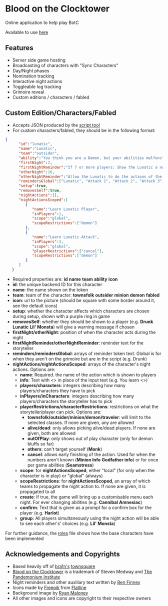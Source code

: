 # Blood on the Clocktower

Online application to help play BotC

Available to use [here](https://evabs.soc.srcf.net)

## Features

- Server side game hosting
- Broadcasting of characters with "Sync Characters"
- Day/Night phases
- Nomination tracking
- Interactive night actions
- Toggleable log tracking
- Grimoire reveal
- Custom editions / characters / fabled

## Custom Edition/Characters/Fabled

- Accepts JSON produced by the [script tool](https://bloodontheclocktower.com/script/)
- For custom characters/fabled, they should be in the following format:

```json
{
      "id":"lunatic",
      "name":"Lunatic",
      "team":"outsider",
      "ability":"You think you are a Demon, but your abilities malfunction. The Demon knows who you are and who you attack.",
      "firstNight":2,
      "firstNightReminder":"If 7 or more players: Show the Lunatic a number of arbitrary \u201cMinion\u201c, players equal to the number of Minions in play. Show 3 character tokens of arbitrary Good characters. If the token received by the Lunatic is a Demon that would wake tonight: \u2022 Allow the Lunatic to do the Demon actions. Place their \u201cattack\u201d markers. Wake the Demon. Show the Demon\u2019s real character token. Show them the Lunatic player. \u2022 If the Lunatic attacked players: Show the real demon each marked player. Remove any Lunatic \u201cattack\u201d markers.",
      "otherNight":16,
      "otherNightReminder":"Allow the Lunatic to do the actions of the Demon. Place their \u201cattack\u201d markers. If the Lunatic selected players: Wake the Demon. Show the \u201cattack\u201d marker, then point to each marked player. Remove any Lunatic \u201cattack\u201d markers.",
      "remindersGlobal":["Lunatic", "Attack 1", "Attack 2", "Attack 3", "Decoy"],
      "setup":true,
      "removesSelf":true,
      "nightActions":[],
      "nightActionsScoped":[
         {
            "name":"Learn Lunatic Player",
            "inPlayers":1,
            "scope":"global",
            "scopeRestrictions":["demon"]
         },
         {
            "name":"Learn Lunatic Attack",
            "inPlayers":3,
            "scope":"global",
            "playerRestrictions":["cancel"],
            "scopeRestrictions":["demon"]
         }
      ]
   }
```

- Required properties are: **id** **name** **team** **ability** **icon**
- **id**: the unique backend ID for this character
- **name**: the name shown on the token
- **team**: team of the character: **townsfolk** **outsider** **minion** **demon** **fabled**
- **icon**: url to the picture (should be square with some border around it, see the default icons)
- **setup**: whether the character affects which characters are chosen during setup, shown with a purple ring in game
- **removesSelf**: whether they should be shown to a player (e.g. **Drunk** **Lunatic** **Lil' Monsta**) will give a warning message if chosen
- **firstNight/otherNight**: position of when the character acts during the night
- **firstNightReminder/otherNightReminder**: reminder text for the storyteller
- **reminders/remindersGlobal**: arrays of reminder token text. Global is for when they aren't on the grimoire but are in the script (e.g. Drunk)
- **nightActions/nightActionsScoped**: arrays of the character's night actions. Options are:
    - **name**: Required. the name of the action which is shown to players
    - **info**: Text with <> in place of the input text (e.g. You learn <>)
    - **players/characters**: integers describing how many players/characters they have to pick
    - **inPlayers/inCharacters**: integers describing how many players/characters the storyteller has to pick
    - **playerRestrictions/characterRestrictions**: restrictions on what the storyteller/player can pick. Options are:
        - **townsfolk/outsider/minion/demon/traveler**: will limit to the selected classes. If none are given, any are allowed
        - **alive/dead**: only allows picking alive/dead players. If none are given, both are allowed
        - **outOfPlay**: only shows out of play character (only for demon bluffs so far)
        - **others**: can't target yourself (**Monk**)
        - **cancel**: allows early finishing of the action. Used for when the numbers aren't known (**Minion Info** **Godfather info**) or for once per game abilities (**Seamstress**)
    - **scope**: for **nightActionsScoped**, either "local" (for only when the character is in play) or "global" (always)
    - **scopeRestrictions**: for **nightActionsScoped**, an array of which teams to propagate the night action to. If none are given, it is propagated to all
    - **create**: If true, the game will bring up a customisable menu each night. For ever changing abilities (e.g. **Cannibal** **Amnesiac**)
    - **confirm**: Text that is given as a prompt for a confirm box for the player (e.g. **Harlot**)
    - **group**: All players simultaneously using the night action will be able to see each other's' choices (e.g. **Lil' Monsta**)

For further guidance, the [roles](https://github.com/mwc34/botc/blob/main/client/json/roles.json) file shows how the base characters have been implemented

## Acknowledgements and Copyrights

- Based heavily off of [bra1n's](https://github.com/bra1n/) [townsquare](https://github.com/bra1n/townsquare)
- [Blood on the Clocktower](https://bloodontheclocktower.com/) is a trademark of Steven Medway and [The Pandemonium Institute](https://www.thepandemoniuminstitute.com/)
- Night reminders and other auxiliary text written by [Ben Finney](http://bignose.whitetree.org/projects/botc/diy/)
- Icons made by [Freepik](https://www.flaticon.com/authors/Freepik) from [Flatline](https://www.flaticon.com/)
- Background image by [Ryan Maloney](https://www.artstation.com/maloney94)
- All other images and icons are copyright to their respective owners